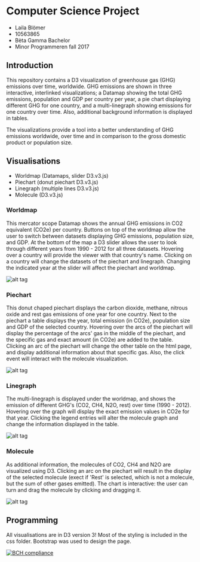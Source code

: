 ﻿# Computer Science Project
* Laila Blömer 
* 10563865
* Bèta Gamma Bachelor
* Minor Programmeren fall 2017

## Introduction
This repository contains a D3 visualization of greenhouse gas (GHG) emissions over time, worldwide. GHG emissions are shown in three interactive, interlinked visualizations; a Datamap showing the total GHG emissions, population and GDP per country per year, a pie chart displaying different GHG for one country, and a multi-linegraph showing emissions for one country over time. Also, additional background information is displayed in tables. 

The visualizations provide a tool into a better understanding of GHG emissions worldwide, over time and in comparison to the gross domestic product or population size. 

## Visualisations
* Worldmap (Datamaps, slider D3.v3.js)
* Piechart (donut piechart D3.v3.js)
* Linegraph (multiple lines D3.v3.js)
* Molecule (D3.v3.js)

### Worldmap
This mercator scope Datamap shows the annual GHG emissions in CO2 equivalent (CO2e) per country. Buttons on top of the worldmap allow the user to switch between datasets displaying GHG emissions, population size, and GDP. At the bottom of the map a D3 slider allows the user to look through different years from 1990 - 2012 for all three datasets. Hovering over a country will provide the viewer with that country's name. Clicking on a country will change the datasets of the piechart and linegraph. Changing the indicated year at the slider will affect the piechart and worldmap.

![alt tag](https://github.com/lailablomer/ProgrammeerProject/doc/datamap.png)

### Piechart
This donut chaped piechart displays the carbon dioxide, methane, nitrous oxide and rest gas emissions of one year for one country. Next to the piechart a table displays the year, total emission (in CO2e), population size and GDP of the selected country. Hovering over the arcs of the piechart will display the percentage of the arcs' gas in the middle of the piechart, and the specific gas and exact amount (in CO2e) are added to the table. Clicking an arc of the piechart will change the other table on the html page, and display additional information about that specific gas. Also, the click event will interact with the molecule visualization.

![alt tag](https://github.com/lailablomer/ProgrammeerProject/doc/piechart.png)

### Linegraph
The multi-linegraph is displayed under the worldmap, and shows the emission of different GHG's (CO2, CH4, N2O, rest) over time (1990 - 2012). Hovering over the graph will display the exact emission values in CO2e for that year. Clicking the legend entries will alter the molecule graph and change the information displayed in the table. 

![alt tag](https://github.com/lailablomer/ProgrammeerProject/doc/linegraph.png)

### Molecule
As additional information, the molecules of CO2, CH4 and N2O are visualized using D3. Clicking an arc on the piechart will result in the display of the selected molecule (exect if 'Rest' is selected, which is not a molecule, but the sum of other gases emitted). The chart is interactive: the user can turn and drag the molecule by clicking and dragging it. 

![alt tag](https://github.com/lailablomer/ProgrammeerProject/doc/molecule.png)

## Programming
All visualisations are in D3 version 3! Most of the styling is included in the css folder. Bootstrap was used to design the page. 


[![BCH compliance](https://bettercodehub.com/edge/badge/lailablomer/ProgrammeerProject)](https://bettercodehub.com)
